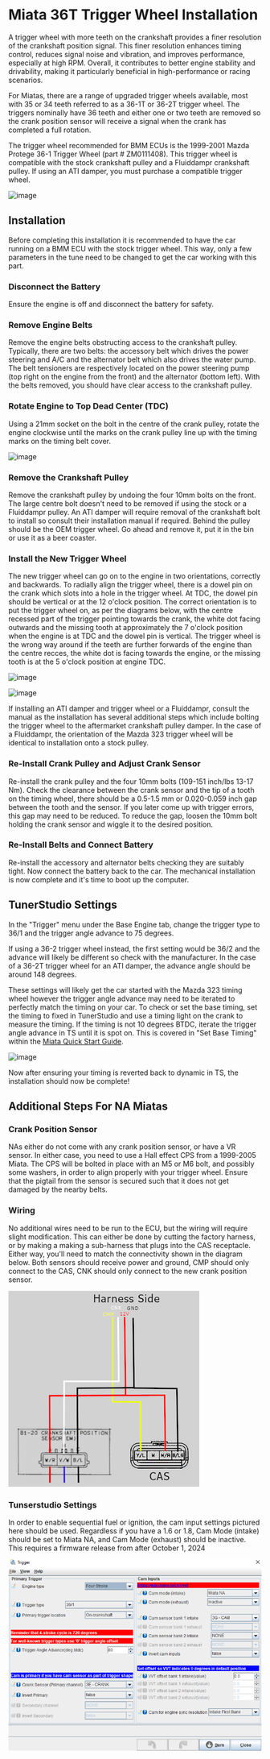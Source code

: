 # Miata 36T Trigger Wheel Installation

A trigger wheel with more teeth on the crankshaft provides a finer resolution of the crankshaft position signal. This finer resolution enhances timing control, reduces signal noise and vibration, and improves performance, especially at high RPM. Overall, it contributes to better engine stability and drivability, making it particularly beneficial in high-performance or racing scenarios.

For Miatas, there are a range of upgraded trigger wheels available, most with 35 or 34 teeth referred to as a 36-1T or 36-2T trigger wheel. The triggers nominally have 36 teeth and either one or two teeth are removed so the crank position sensor will receive a signal when the crank has completed a full rotation.

The trigger wheel recommended for BMM ECUs is the 1999-2001 Mazda Protege 36-1 Trigger Wheel (part # ZM0111408). This trigger wheel is compatible with the stock crankshaft pulley and a Fluiddampr crankshaft pulley. If using an ATI damper, you must purchase a compatible trigger wheel.

![image](36T-trigger\trig1.jpg)

## Installation

Before completing this installation it is recommended to have the car running on a BMM ECU with the stock trigger wheel. This way, only a few parameters in the tune need to be changed to get the car working with this part.

### Disconnect the Battery

Ensure the engine is off and disconnect the battery for safety.

### Remove Engine Belts

Remove the engine belts obstructing access to the crankshaft pulley. Typically, there are two belts: the accessory belt which drives the power steering and A/C and the alternator belt which also drives the water pump. The belt tensioners are respectively located on the power steering pump (top right on the engine from the front) and the alternator (bottom left). With the belts removed, you should have clear access to the crankshaft pulley.

### Rotate Engine to Top Dead Center (TDC)

Using a 21mm socket on the bolt in the centre of the crank pulley, rotate the engine clockwise until the marks on the crank pulley line up with the timing marks on the timing belt cover.

![image](36T-trigger/timing_marks_480x480.webp)

### Remove the Crankshaft Pulley

Remove the crankshaft pulley by undoing the four 10mm bolts on the front. The large centre bolt doesn't need to be removed if using the stock or a Fluiddampr pulley. An ATI damper will require removal of the crankshaft bolt to install so consult their installation manual if required. Behind the pulley should be the OEM trigger wheel. Go ahead and remove it, put it in the bin or use it as a beer coaster.

### Install the New Trigger Wheel

The new trigger wheel can go on to the engine in two orientations, correctly and backwards. To radially align the trigger wheel, there is a dowel pin on the crank which slots into a hole in the trigger wheel. At TDC, the dowel pin should be vertical or at the 12 o'clock position. The correct orientation is to put the trigger wheel on, as per the diagrams below, with the centre recessed part of the trigger pointing towards the crank, the white dot facing outwards and the missing tooth at approximately the 7 o'clock position when the engine is at TDC and the dowel pin is vertical. The trigger wheel is the wrong way around if the teeth are further forwards of the engine than the centre recces, the white dot is facing towards the engine, or the missing tooth is at the 5 o'clock position at engine TDC.

![image](36T-trigger/trig4.png)

![image](36T-trigger/trig5.png)

If installing an ATI damper and trigger wheel or a Fluiddampr, consult the manual as the installation has several additional steps which include bolting the trigger wheel to the aftermarket crankshaft pulley damper. In the case of a Fluiddampr, the orientation of the Mazda 323 trigger wheel will be identical to installation onto a stock pulley.

### Re-Install Crank Pulley and Adjust Crank Sensor

Re-install the crank pulley and the four 10mm bolts (109-151 inch/lbs 13-17 Nm). Check the clearance between the crank sensor and the tip of a tooth on the timing wheel, there should be a 0.5-1.5 mm or 0.020-0.059 inch gap between the tooth and the sensor. If you later come up with trigger errors, this gap may need to be reduced. To reduce the gap, loosen the 10mm bolt holding the crank sensor and wiggle it to the desired position.

### Re-Install Belts and Connect Battery

Re-install the accessory and alternator belts checking they are suitably tight. Now connect the battery back to the car. The mechanical installation is now complete and it's time to boot up the computer.

## TunerStudio Settings

In the "Trigger" menu under the Base Engine tab, change the trigger type to 36/1 and the trigger angle advance to 75 degrees.

If using a 36-2 trigger wheel instead, the first setting would be 36/2 and the advance will likely be different so check with the manufacturer. In the case of a 36-2T trigger wheel for an ATI damper, the advance angle should be around 148 degrees.

These settings will likely get the car started with the Mazda 323 timing wheel however the trigger angle advance may need to be iterated to perfectly match the timing on your car. To check or set the base timing, set the timing to fixed in TunerStudio and use a timing light on the crank to measure the timing. If the timing is not 10 degrees BTDC, iterate the trigger angle advance in TS until it is spot on. This is covered in "Set Base Timing" within the [Miata Quick Start Guide](../Miata-MX5-Quick-Start).

![image](36T-trigger/trig6.png)

Now after ensuring your timing is reverted back to dynamic in TS, the installation should now be complete!

## Additional Steps For NA Miatas

### Crank Position Sensor

NAs either do not come with any crank position sensor, or have a VR sensor.  In either case, you need to use a Hall effect CPS from a 1999-2005 Miata.  The CPS will be bolted in place with an M5 or M6 bolt, and possibly some washers, in order to align properly with your trigger wheel.  Ensure that the pigtail from the sensor is secured such that it does not get damaged by the nearby belts.

### Wiring

No additional wires need to be run to the ECU, but the wiring will require slight modification.  This can either be done by cutting the factory harness, or by making a making a sub-harness that plugs into the CAS receptacle.  Either way, you'll need to match the connectivity shown in the diagram below.  Both sensors should receive power and ground, CMP should only connect to the CAS, CNK should only connect to the new crank position sensor.

![image](36T-trigger/cas_wiring.png)

### Tunserstudio Settings

In order to enable sequential fuel or ignition, the cam input settings pictured here should be used.  Regardless if you have a 1.6 or 1.8, Cam Mode (intake) should be set to Miata NA, and Cam Mode (exhaust) should be inactive.  This requires a firmware release from after October 1, 2024

![image](36T-trigger/NA_36T_TS_settings.PNG)
